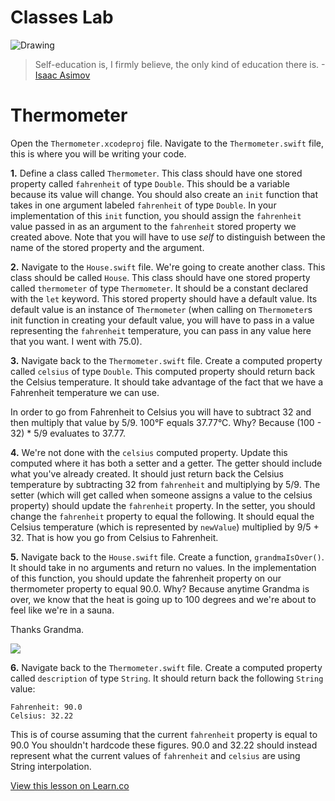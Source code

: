 # Classes Lab

![Drawing](http://i.imgur.com/itrJlyZ.jpg?1)  

> Self-education is, I firmly believe, the only kind of education there is. -[Isaac Asimov](https://en.wikipedia.org/wiki/Isaac_Asimov)
 




# Thermometer


Open the `Thermometer.xcodeproj` file. Navigate to the `Thermometer.swift` file, this is where you will be writing your code.

**1.** Define a class called `Thermometer`. This class should have one stored property called `fahrenheit` of type `Double`. This should be a variable because its value will change. You should also create an `init` function that takes in one argument labeled `fahrenheit` of type `Double`. In your implementation of this `init` function, you should assign the `fahrenheit` value passed in as an argument to the `fahrenheit` stored property we created above. Note that you will have to use _self_ to distinguish between the name of the stored property and the argument.

**2.** Navigate to the `House.swift` file. We're going to create another class. This class should be called `House`. This class should have one stored property called `thermometer` of type `Thermometer`. It should be a constant declared with the `let` keyword. This stored property should have a default value. Its default value is an instance of `Thermometer` (when calling on `Thermometer`s init function in creating your default value, you will have to pass in a value representing the `fahrenheit` temperature, you can pass in any value here that you want. I went with 75.0).

**3.** Navigate back to the `Thermometer.swift` file. Create a computed property called `celsius` of type `Double`. This computed property should return back the Celsius temperature. It should take advantage of the fact that we have a Fahrenheit temperature we can use.

In order to go from Fahrenheit to Celsius you will have to subtract 32 and then multiply that value by 5/9. 100°F equals 37.77°C. Why? Because (100 - 32)  * 5/9 evaluates to 37.77.

**4.** We're not done with the `celsius` computed property. Update this computed where it has both a setter and a getter. The getter should include what you've already created. It should just return back the Celsius temperature by subtracting 32 from `fahrenheit` and multiplying by 5/9. The setter (which will get called when someone assigns a value to the celsius property) should update the `fahrenheit` property. In the setter, you should change the `fahrenheit` property to equal the following. It should equal the Celsius temperature (which is represented by `newValue`) multiplied by 9/5 + 32. That is how you go from Celsius to Fahrenheit.

**5.** Navigate back to the `House.swift` file. Create a function, `grandmaIsOver()`. It should take in no arguments and return no values. In the implementation of this function, you should update the fahrenheit property on our thermometer property to equal 90.0. Why? Because anytime Grandma is over, we know that the heat is going up to 100 degrees and we're about to feel like we're in a sauna. 

Thanks Grandma.

![](http://i.imgur.com/eq1zh2Q.jpg)

**6.** Navigate back to the `Thermometer.swift` file. Create a computed property called `description` of type `String`. It should return back the following `String` value:

```
Fahrenheit: 90.0  
Celsius: 32.22
 ```
 
This is of course assuming that the current `fahrenheit` property is equal to 90.0 You shouldn't hardcode these figures. 90.0 and 32.22 should instead represent what the current values of `fahrenheit` and `celsius` are using String interpolation.

<a href='https://learn.co/lessons/Classes-Lab' data-visibility='hidden'>View this lesson on Learn.co</a>
